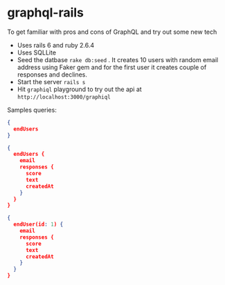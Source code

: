 # graphql-rails
To get familiar with pros and cons of GraphQL and try out some new tech

- Uses rails 6 and ruby 2.6.4
- Uses SQLLite
- Seed the datbase `rake db:seed` . It creates 10 users with random email address using Faker gem and for the first user it creates couple of responses and declines.
- Start the server `rails s`
- Hit `graphiql` playground to try out the api at `http://localhost:3000/graphiql`

Samples queries:

```json
{
  endUsers
}
```

```json
{
  endUsers {
    email
    responses {
      score
      text
      createdAt
    }
  }
}
```
```json
{
  endUser(id: 1) {
    email
    responses {
      score
      text
      createdAt
    }
  }
}
```
